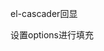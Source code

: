 el-cascader回显

设置options进行填充
<template>
  <div>
    <el-cascader
      ref="cascader"
      v-model="distCode"
      :props="districtCascaderProps"
      :options="addressOptions"
      placeholder="请选择"
      separator=""
      @change="cascaderChange">
    </el-cascader>
  </div>
</template>

<script>

const XIXIANGDATA = {
  center: "{\"type\":\"Point\",\"coordinates\":[107.761936,32.985107]}",
  distCode: '610724000000',
  distFullName: '陕西省汉中市西乡县',
  distName: '西乡县',
  distShortName: '西乡县',
  id: 'h3ZZbX0ntHMyIL8rH7TQDDLbzwa5anNH',
  isExist: true,
  leaf: false,
  isTenant: null,
  level: 3,
  orderNum: 1,
  parentId: '610700000000',
  remark: null
}

export default {
  data() {
    return {
      justShowXiXiang: true, // 固定只显示陕西省汉中市西乡县数据
      distCode: '', // 行政区域编码
      distName: '', // 行政区域名称
      addressOptions: [], // 用于编辑默认值回显
      districtCascaderProps: { // 行政区域级联渲染
        checkStrictly: true,
        emitPath: false,
        lazy: true,
        lazyLoad: this.districtCascaderLazyLoad,
        value: 'distCode',
        label: 'distName',
        isLeaf: 'leaf'
      }
    }
  },
  methods: {
    async districtCascaderLazyLoad(node, resolve) { // 行政区划级联选择器懒加载
      if (node.isLeaf) return resolve([])
      if (!this.justShowXiXiang) {
        const api = level === 0 ? 'districtListLevel' : 'districtParentCodeList'
        const params = level === 0 ? { level: 1 } : { distCode }
        const { code, data } = await this.$api.topeakPlatformServer[api]({
          ...params,
          loading: false
        })
        resolve(
          code === 200
            ? data.map(item => {
                item.leaf = item.isExist === false ? true : false
                return item
              })
            : []
        )
      } else {
        if (level === 0) {
          resolve([XIXIANGDATA])
        } else {
          const { code, data } = await this.$api.topeakPlatformServer.districtParentCodeList({
          distCode: distCode,
          loading: false
        })
        resolve(
          code === 200
            ? data.map(item => {
                item.leaf = item.isExist === false ? true : false
                return item
              })
            : []
        )
        }
      }
    },
    getParentNodeByClass(element, className) { // 根据 class 获取父级节点
      const pNode = element.parentNode
      const pClassList = element.parentNode.className
      if (!pNode) return pNode
      return pClassList.indexOf(className) === -1 ? this.getParentNodeByClass(pNode, className) : pNode
    },
    cascaderChange(val, e) { // 行政区域级联选择更改
      let checkedNodes = this.$refs.cascader.getCheckedNodes(true)
      if (Array.isArray(checkedNodes) && checkedNodes.length > 0) {
        this.distName = checkedNodes[0].data.distFullName
      } else {
        this.distName = ''
      }
      if (!val) return
      e = e || window.event
      const node = this.getParentNodeByClass(e.target, 'el-cascader-node')
      if (node) node.click()
    },
    async loadOptions(list, level) { //递归加载子级行政区域
      let self = this
      let array = []
      for(let item of list) {
        let len = this.distCode.length
        if (level < 5) { // 省、市、县(两位编码)
          len = (level - 1) * 2
        } else if (level == 5) { // 镇(三位编码)
          len = 9
        }
        let curDistCode = this.distCode.substring(0, len)
        for (let i = this.distCode.substring(len).length; i > 0; i--) {
          curDistCode += '0'
        }
        if (item.distCode && item.distCode.substring(0, len) == curDistCode.substring(0, len)) {
          const {code, data} = await this.$api.server.districtParentCodeList({
            distCode: curDistCode,
            loading: false
          })
          if (code == 200 && data) {
            item.children = await self.loadOptions(data, level + 1) // element有规则children为指定选项的子选项为选项对象的某个属性值
          }
        }
        array.push(item)
      }
      return array
    },
    async getProvince() { // 获取省级列表
      const {code, data} = await this.$api.server.districtListLevel({
        level: 1,
        loading: false
      })
      if (code == 200 && Array.isArray(data)) {
        this.addressOptions = await this.loadOptions(data, 2)
      }
    }
  },
  mounted() {
    if (this.distCode) {
      if (!this.justShowXiXiang) {
        this.getProvince()
      } else {
        this.addressOptions = await this.loadOptions([XIXIANGDATA], 4)
      }
    }
  }
}
</script>

<style lang="less" scoped>

</style>


